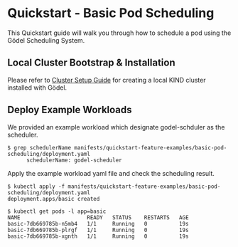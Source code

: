 # Quickstart - Basic Pod Scheduling
This Quickstart guide will walk you through how to schedule a pod using the Gödel Scheduling System.

## Local Cluster Bootstrap & Installation

Please refer to [Cluster Setup Guide](kind-cluster-setup.md) for creating a local KIND cluster installed with Gödel.

## Deploy Example Workloads
We provided an example workload which designate godel-schduler as the scheduler.
```console
$ grep schedulerName manifests/quickstart-feature-examples/basic-pod-scheduling/deployment.yaml
      schedulerName: godel-scheduler
```

Apply the example workload yaml file and check the scheduling result.
```console
$ kubectl apply -f manifests/quickstart-feature-examples/basic-pod-scheduling/deployment.yaml
deployment.apps/basic created

$ kubectl get pods -l app=basic
NAME                     READY   STATUS    RESTARTS   AGE
basic-7db669785b-n5mb4   1/1     Running   0          19s
basic-7db669785b-plrgf   1/1     Running   0          19s
basic-7db669785b-xgnth   1/1     Running   0          19s
```